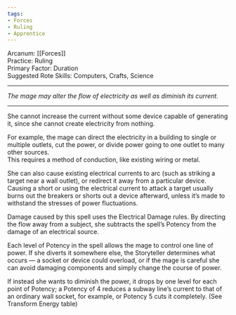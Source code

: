 ```yaml
---
tags:
- Forces
- Ruling
- Apprentice
---
```


Arcanum: [[Forces]]\
Practice: Ruling\
Primary Factor: Duration\
Suggested Rote Skills: Computers, Crafts, Science

---

_The mage may alter the flow of electricity as well as diminish its current._

---

She cannot increase the current without some device capable of generating it, since she cannot create electricity from nothing.

For example, the mage can direct the electricity in a building to single or multiple outlets, cut the power, or divide power going to one outlet to many other sources.\
This requires a method of conduction, like existing wiring or metal.

She can also cause existing electrical currents to arc (such as striking a target near a wall outlet), or redirect it away from a particular device.\
Causing a short or using the electrical current to attack a target usually burns out the breakers or shorts out a device afterward, unless it’s made to withstand the stresses of power fluctuations.

Damage caused by this spell uses the Electrical Damage rules. By directing the flow away from a subject, she subtracts the spell’s Potency from the damage of an electrical source.

Each level of Potency in the spell allows the mage to control one line of power. If she diverts it somewhere else, the Storyteller determines what occurs — a socket or device could overload, or if the mage is careful she can avoid damaging components and simply change the course of power.

If instead she wants to diminish the power, it drops by one level for each point of Potency; a Potency of 4 reduces a subway line’s current to that of an ordinary wall socket, for example, or Potency 5 cuts it completely. (See Transform Energy table)